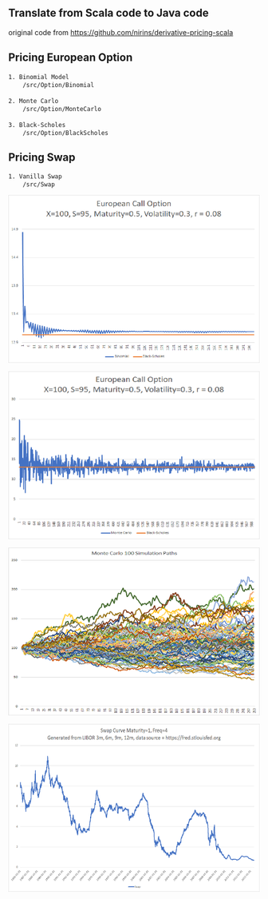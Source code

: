 ## Translate from Scala code to Java code
original code from https://github.com/nirins/derivative-pricing-scala

## Pricing European Option
    1. Binomial Model
        /src/Option/Binomial

    2. Monte Carlo
        /src/Option/MonteCarlo

    3. Black-Scholes
        /src/Option/BlackScholes

		
## Pricing Swap
    1. Vanilla Swap 
        /src/Swap
		
		
<p align="center">
  <img src="https://raw.githubusercontent.com/nirins/derivative-pricing-scala/master/output/option01.png" width="auto">
</p>


<p align="center">
  <img src="https://raw.githubusercontent.com/nirins/derivative-pricing-scala/master/output/option02.png" width="auto">
</p>


<p align="center">
  <img src="https://raw.githubusercontent.com/nirins/derivative-pricing-scala/master/output/option03.png" width="auto">
</p>


<p align="center">
  <img src="https://raw.githubusercontent.com/nirins/derivative-pricing-scala/master/output/swap01.png" width="auto">
</p>
